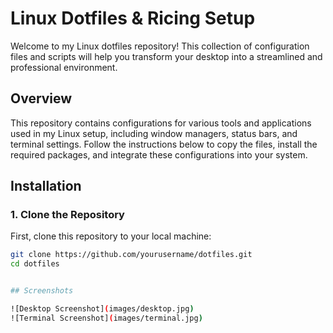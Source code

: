 # Linux Dotfiles & Ricing Setup

Welcome to my Linux dotfiles repository! This collection of configuration files and scripts will help you transform your desktop into a streamlined and professional environment.

## Overview

This repository contains configurations for various tools and applications used in my Linux setup, including window managers, status bars, and terminal settings. Follow the instructions below to copy the files, install the required packages, and integrate these configurations into your system.

## Installation

### 1. Clone the Repository

First, clone this repository to your local machine:

```bash
git clone https://github.com/yourusername/dotfiles.git
cd dotfiles


## Screenshots

![Desktop Screenshot](images/desktop.jpg)
![Terminal Screenshot](images/terminal.jpg)
